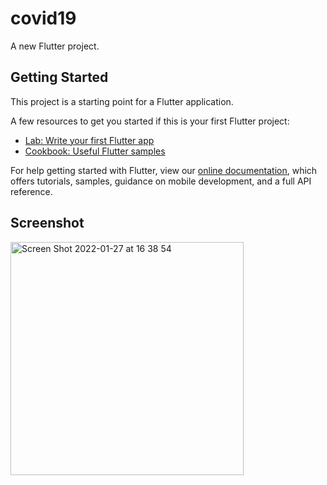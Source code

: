 # covid19

A new Flutter project.

## Getting Started

This project is a starting point for a Flutter application.

A few resources to get you started if this is your first Flutter project:

- [Lab: Write your first Flutter app](https://flutter.dev/docs/get-started/codelab)
- [Cookbook: Useful Flutter samples](https://flutter.dev/docs/cookbook)

For help getting started with Flutter, view our
[online documentation](https://flutter.dev/docs), which offers tutorials,
samples, guidance on mobile development, and a full API reference.

## Screenshot

<img width="373" alt="Screen Shot 2022-01-27 at 16 38 54" src="https://user-images.githubusercontent.com/74250778/151332987-74012b26-8053-4591-a952-41375ec05327.png">
